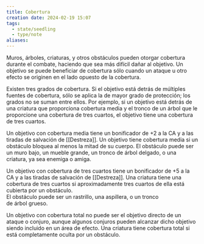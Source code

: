 ```yaml
---
title: Cobertura
creation date: 2024-02-19 15:07
tags:
  - state/seedling
  - type/note
aliases:
---
```

Muros, árboles, criaturas, y otros obstáculos pueden otorgar cobertura durante el combate, haciendo que sea más difícil dañar al objetivo. Un objetivo se puede beneficiar de cobertura sólo cuando un ataque u otro efecto se originen en el lado opuesto de la cobertura.  

Existen tres grados de cobertura. Si el objetivo está detrás de múltiples fuentes de cobertura, sólo se aplica la de mayor grado de protección; los grados no se suman entre ellos. 
Por ejemplo, si un objetivo está detrás de una criatura que proporciona cobertura media y el tronco de un árbol que le proporcione una cobertura de tres cuartos, el objetivo tiene una cobertura de tres cuartos.  

Un objetivo con cobertura media tiene un bonificador de +2 a la CA y a las tiradas de salvación de [[Destreza]]. Un objetivo tiene cobertura media si un obstáculo bloquea al menos la mitad de su cuerpo. 
El obstáculo puede ser un muro bajo, un mueble grande, un tronco de árbol delgado, o una criatura, ya sea enemiga o amiga.  

Un objetivo con cobertura de tres cuartos tiene un bonificador de +5 a la CA y a las tiradas de salvación de [[Destreza]]. Una criatura tiene una cobertura de tres cuartos si aproximadamente tres cuartos de ella está cubierta por un obstáculo.  
El obstáculo puede ser un rastrillo, una aspillera, o un tronco  
de árbol grueso.  

Un objetivo con cobertura total no puede ser el objetivo directo de un ataque o conjuro, aunque algunos conjuros pueden alcanzar dicho objetivo siendo incluido en un área de efecto. Una criatura tiene cobertura total si está completamente oculta por un obstáculo.  